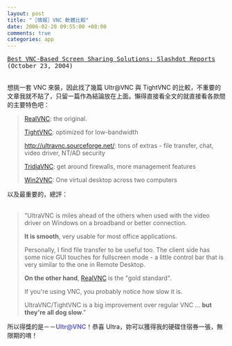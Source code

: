```yaml
--- 
layout: post
title: "［情報］VNC 軟體比較"
date: 2006-02-28 09:55:00 +08:00
comments: true
categories: app
---
```


<pre id="line1"><a href="http://www.masternewmedia.org/news/2004/10/23/best_vncbased_screen_sharing_solutions.htm">Best VNC-Based Screen Sharing Solutions: Slashdot Reports</a><br />(October 23, 2004)</pre><br />想挑一套 VNC 來裝，因此找了幾篇 Ultr@VNC 與 TightVNC 的比較，不重要的文章我就不貼了，只留一篇作為結論放在上面。懶得直接看全文的就直接看各款間的主要特色吧：<br /><p><a href="http://www.realvnc.com/"></a></p><blockquote><p><a href="http://www.realvnc.com/">RealVNC</a>: the original.</p><p><a href="http://www.tightvnc.com/">TightVNC</a>: optimized for low-bandwidth</p><p><a href="http://ultravnc.sourceforge.net/">http://ultravnc.sourceforge.net/</a>: tons of extras - file transfer, chat, video driver, NT/AD security</p><p><a href="http://www.tridiavnc.com/">TridiaVNC</a>: get around firewalls, more management features</p><p><a href="http://sourceforge.net/projects/win2vnc/">Win2VNC</a>: One virtual desktop across two computers</p></blockquote><p></p>以及最重要的，總評：<br /><br /><blockquote>"UltraVNC is miles ahead of the others when used with the video driver on Windows on a broadband or better connection. <p><b>It is smooth</b>, very usable for most office applications. </p><p>Personally, I find file transfer to be useful too. The client side has some nice GUI touches for fullscreen mode - a little control bar that is very similar to the one in Remote Desktop.</p><p><b>On the other hand</b>, <a href="http://www.realvnc.com/">RealVNC</a> is the "gold standard". </p><p>If you're using VNC, you probably notice how slow it is. </p><p>UltraVNC/TightVNC is a big improvement over regular VNC ... <b>but they're all dog slow</b>."</p></blockquote><p></p>所以得獎的是－－<span style="FONT-WEIGHT: bold; COLOR: rgb(102,102,204)">Ultr@VNC</span>！恭喜 Ultra，妳可以獲得我的硬碟住宿券一張，無限期的唷！
